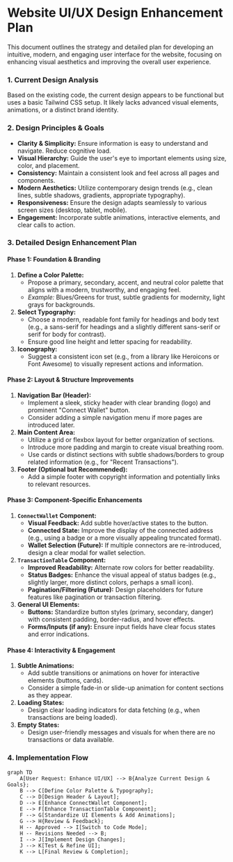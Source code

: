 # Website UI/UX Design Enhancement Plan

This document outlines the strategy and detailed plan for developing an intuitive, modern, and engaging user interface for the website, focusing on enhancing visual aesthetics and improving the overall user experience.

### 1. Current Design Analysis
Based on the existing code, the current design appears to be functional but uses a basic Tailwind CSS setup. It likely lacks advanced visual elements, animations, or a distinct brand identity.

### 2. Design Principles & Goals
*   **Clarity & Simplicity:** Ensure information is easy to understand and navigate. Reduce cognitive load.
*   **Visual Hierarchy:** Guide the user's eye to important elements using size, color, and placement.
*   **Consistency:** Maintain a consistent look and feel across all pages and components.
*   **Modern Aesthetics:** Utilize contemporary design trends (e.g., clean lines, subtle shadows, gradients, appropriate typography).
*   **Responsiveness:** Ensure the design adapts seamlessly to various screen sizes (desktop, tablet, mobile).
*   **Engagement:** Incorporate subtle animations, interactive elements, and clear calls to action.

### 3. Detailed Design Enhancement Plan

#### Phase 1: Foundation & Branding

1.  **Define a Color Palette:**
    *   Propose a primary, secondary, accent, and neutral color palette that aligns with a modern, trustworthy, and engaging feel.
    *   *Example:* Blues/Greens for trust, subtle gradients for modernity, light grays for backgrounds.
2.  **Select Typography:**
    *   Choose a modern, readable font family for headings and body text (e.g., a sans-serif for headings and a slightly different sans-serif or serif for body for contrast).
    *   Ensure good line height and letter spacing for readability.
3.  **Iconography:**
    *   Suggest a consistent icon set (e.g., from a library like Heroicons or Font Awesome) to visually represent actions and information.

#### Phase 2: Layout & Structure Improvements

1.  **Navigation Bar (Header):**
    *   Implement a sleek, sticky header with clear branding (logo) and prominent "Connect Wallet" button.
    *   Consider adding a simple navigation menu if more pages are introduced later.
2.  **Main Content Area:**
    *   Utilize a grid or flexbox layout for better organization of sections.
    *   Introduce more padding and margin to create visual breathing room.
    *   Use cards or distinct sections with subtle shadows/borders to group related information (e.g., for "Recent Transactions").
3.  **Footer (Optional but Recommended):**
    *   Add a simple footer with copyright information and potentially links to relevant resources.

#### Phase 3: Component-Specific Enhancements

1.  **`ConnectWallet` Component:**
    *   **Visual Feedback:** Add subtle hover/active states to the button.
    *   **Connected State:** Improve the display of the connected address (e.g., using a badge or a more visually appealing truncated format).
    *   **Wallet Selection (Future):** If multiple connectors are re-introduced, design a clear modal for wallet selection.
2.  **`TransactionTable` Component:**
    *   **Improved Readability:** Alternate row colors for better readability.
    *   **Status Badges:** Enhance the visual appeal of status badges (e.g., slightly larger, more distinct colors, perhaps a small icon).
    *   **Pagination/Filtering (Future):** Design placeholders for future features like pagination or transaction filtering.
3.  **General UI Elements:**
    *   **Buttons:** Standardize button styles (primary, secondary, danger) with consistent padding, border-radius, and hover effects.
    *   **Forms/Inputs (if any):** Ensure input fields have clear focus states and error indications.

#### Phase 4: Interactivity & Engagement

1.  **Subtle Animations:**
    *   Add subtle transitions or animations on hover for interactive elements (buttons, cards).
    *   Consider a simple fade-in or slide-up animation for content sections as they appear.
2.  **Loading States:**
    *   Design clear loading indicators for data fetching (e.g., when transactions are being loaded).
3.  **Empty States:**
    *   Design user-friendly messages and visuals for when there are no transactions or data available.

### 4. Implementation Flow

```mermaid
graph TD
    A[User Request: Enhance UI/UX] --> B{Analyze Current Design & Goals};
    B --> C[Define Color Palette & Typography];
    C --> D[Design Header & Layout];
    D --> E[Enhance ConnectWallet Component];
    E --> F[Enhance TransactionTable Component];
    F --> G[Standardize UI Elements & Add Animations];
    G --> H{Review & Feedback};
    H -- Approved --> I[Switch to Code Mode];
    H -- Revisions Needed --> B;
    I --> J[Implement Design Changes];
    J --> K[Test & Refine UI];
    K --> L[Final Review & Completion];